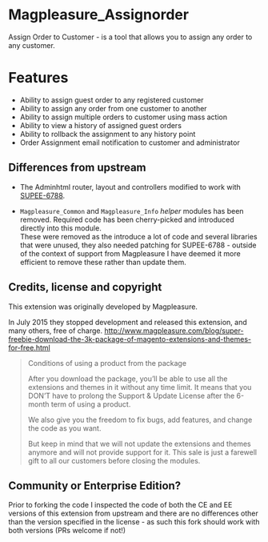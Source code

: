 # Magpleasure_Assignorder

Assign Order to Customer - is a tool that allows you to assign any order to any customer.

# Features

* Ability to assign guest order to any registered customer
* Ability to assign any order from one customer to another
* Ability to assign multiple orders to customer using mass action
* Ability to view a history of assigned guest orders
* Ability to rollback the assignment to any history point
* Order Assignment email notification to customer and administrator


## Differences from upstream

* The Adminhtml router, layout and controllers modified to work with [SUPEE-6788](http://magento.com/security/patches/supee-6788-technical-details).

* `Magpleasure_Common` and `Magpleasure_Info` _helper_ modules has been removed. Required code has been cherry-picked and introduced directly into this module.  
These were removed as the introduce a lot of code and several libraries that were unused, they also needed patching for SUPEE-6788 - outside of the context of support from Magpleasure I have deemed it more efficient to remove these rather than update them.


## Credits, license and copyright

This extension was originally developed by Magpleasure.

In July 2015 they stopped development and released this extension, and many others, free of charge. http://www.magpleasure.com/blog/super-freebie-download-the-3k-package-of-magento-extensions-and-themes-for-free.html

> Conditions of using a product from the package
>
> After you download the package, you’ll be able to use all the extensions and themes in it without any time limit. It means that you DON’T have to prolong the Support & Update License after the 6-month term of using a product.
>
> We also give you the freedom to fix bugs, add features, and change the code as you want.
>
> But keep in mind that we will not update the extensions and themes anymore and will not provide support for it. This sale is just a farewell gift to all our customers before closing the modules.


## Community or Enterprise Edition?

Prior to forking the code I inspected the code of both the CE and EE versions of this extension from upstream and there are no differences other than the version specified in the license - as such this fork should work with both versions (PRs welcome if not!)
